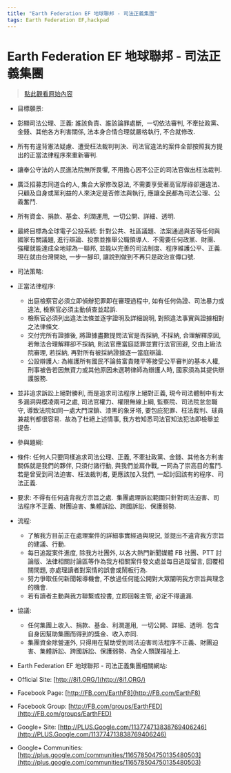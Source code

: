 ```yaml
---
title: "Earth Federation EF 地球聯邦 - 司法正義集團"
tags: Earth Federation EF,hackpad
---
```


# Earth Federation EF 地球聯邦 - 司法正義集團

> [點此觀看原始內容](https://g0v.hackpad.tw/coRACZ27gRY)


- 目標願景:
- 彰顯司法公理、正義: 誰該負責、誰該論罪處斷,  一切依法審判, 不牽扯政黨、金錢、其他各方利害關係, 法本身合情合理就嚴格執行, 不合就修改.
- 所有有違背憲法疑慮、遭受枉法裁判判決、司法官違法的案件全部按照我方提出的正當法律程序來重新審判.
- 讓奉公守法的人民進法院無所畏懼, 不用擔心因不公正的司法官做出枉法裁判.
- 廣泛招募志同道合的人, 集合大家修改惡法, 不需要享受著高官厚祿卻還違法、只顧及自身或黨利益的人來決定是否修法與執行, 應讓全民都為司法公理、公義奮鬥.
- 所有資金、捐款、基金、利潤運用,  一切公開、詳細、透明.
- 最終目標為全球電子公投系統: 針對公共、社區議題、法案通過與否等任何與國家有關議題, 進行辯論、投票並推舉公職領導人.  不需要任何政黨、財團、強權就能達成全地球為一聯邦, 並能以完善的司法制度、程序維護公平、正義.  現在就由台灣開始, 一步一腳印, 讓說到做到不再只是政治宣傳口號.

- 司法策略:
- 正當法律程序:
    - 出庭檢察官必須立即偵辦犯罪即在審理過程中, 如有任何偽證、司法暴力或違法, 檢察官必須主動偵查並起訴.
    - 檢察官必須列出違法法條並逐字證明及詳細說明, 對照違法事實與證據相對之法律條文.
    - 交付完所有證據後, 將證據盡數提問法官是否採納, 不採納, 合理解釋原因, 若無法合理解釋卻不採納, 則法官應當庭認罪並實行法官回避, 交由上級法院審理, 若採納, 再對所有被採納證據逐一當庭辯論.
    - 公設辯護人: 為維護所有國民不論貧富貴賤平等接受公平審判的基本人權, 刑事被告若因無資力或其他原因未選聘律師為辯護人時, 國家須為其提供辯護服務.
- 並非追求訴訟上絕對勝利, 而是追求司法程序上絕對正義, 現今司法體制中有太多漏洞與模凌兩可之處, 司法官權力、權限無線上綱, 監察院、司法院怠忽職守, 導致法院如同一處大門深鎖、漆黑的象牙塔, 要包庇犯罪、枉法裁判、球員兼裁判都很容易.  故為了杜絕上述情事, 我方若知悉司法官知法犯法即檢舉並提告.



- 參與題綱:
- 條件: 任何人只要同樣追求司法公理、正義, 不牽扯政黨、金錢、其他各方利害關係就是我們的夥伴, 只須付諸行動, 與我們並肩作戰, 一同為了崇高目的奮鬥.  若是曾受到司法迫害、枉法裁判者, 更應該加入我們, 一起討回該有的程序、司法正義.
- 要求: 不得有任何違背我方宗旨之處.  集團處理訴訟範圍只針對司法迫害、司法程序不正義、財團迫害、集體訴訟、跨國訴訟、保護弱勢.
- 流程:
    - 了解我方目前正在處理案件的詳細事實經過與現況, 並提出不違背我方宗旨的建議、行動.
    - 每日追蹤案件進度, 除我方社團外, 以各大熱門新聞媒體 FB 社團、PTT 討論版、法律相關討論區等作為我方相關案件發文處並每日追蹤留言, 回覆相關問題, 亦處理讀者對案情的誤會或鬧板行為.
    - 努力爭取任何新聞報導機會, 不放過任何能公開對大眾闡明我方宗旨與理念的機會.
    - 若有讀者主動與我方聯繫或投書, 立即回報主管, 必定不得遺漏.
- 協議:
    - 任何集團上收入、捐款、基金、利潤運用,  一切公開、詳細、透明.  包含自身因幫助集團而得到的獎金、收入亦同.
    - 集團資金除營運外, 只得用在幫助受到司法迫害司法程序不正義、財團迫害、集體訴訟、跨國訴訟、保護弱勢、為全人類謀福祉上.

- Earth Federation EF 地球聯邦 - 司法正義集團相關網站:
- Official Site: [http://8i1.ORG/](http://8i1.ORG/)
- Facebook Page: [http://FB.com/EarthF8](http://FB.com/EarthF8)
- Facebook Group: [http://FB.com/groups/EarthFED](http://FB.com/groups/EarthFED)
- Google+ Site: [http://PLUS.Google.com/113774713838769406246](http://PLUS.Google.com/113774713838769406246)
- Google+ Communities: [http://plus.google.com/communities/116578504750135480503](http://plus.google.com/communities/116578504750135480503)


